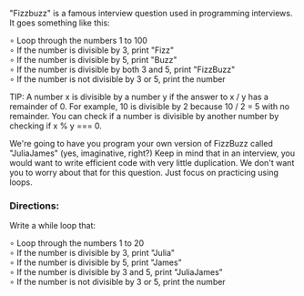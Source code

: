 "Fizzbuzz" is a famous interview question used in programming interviews. It goes something like this:

&#8728; Loop through the numbers 1 to 100<br/>
&#8728; If the number is divisible by 3, print "Fizz"<br/>
&#8728; If the number is divisible by 5, print "Buzz"<br/>
&#8728; If the number is divisible by both 3 and 5, print "FizzBuzz"<br/>
&#8728; If the number is not divisible by 3 or 5, print the number<br/>

TIP: A number x is divisible by a number y if the answer to x / y has a remainder of 0. For example, 10 is divisible by 2 because 10 / 2 = 5 with no remainder. You can check if a number is divisible by another number by checking if x % y === 0.

We're going to have you program your own version of FizzBuzz called "JuliaJames" (yes, imaginative, right?) Keep in mind that in an interview, you would want to write efficient code with very little duplication. We don't want you to worry about that for this question. Just focus on practicing using loops.
<h3>Directions:</h3>
Write a while loop that:

&#8728; Loop through the numbers 1 to 20<br/>
&#8728; If the number is divisible by 3, print "Julia"<br/>
&#8728; If the number is divisible by 5, print "James"<br/>
&#8728; If the number is divisible by 3 and 5, print "JuliaJames"<br/>
&#8728; If the number is not divisible by 3 or 5, print the number<br/>
